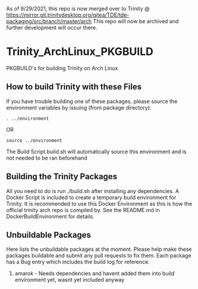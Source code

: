 As of 9/29/2021, this repo is now merged over to Trinity @ https://mirror.git.trinitydesktop.org/gitea/TDE/tde-packaging/src/branch/master/arch
This repo will now be archived and further development will occur there.

# Trinity_ArchLinux_PKGBUILD
PKGBUILD's for building Trinity on Arch Linux

## How to build Trinity with these Files
If you have trouble building one of these packages,
please source the environment variables by issuing (from package directory):
```
. ../environment
```
OR
```
source ../environment
```

The Build Script build.sh will automatically source this environment and is not needed to be ran beforehand

## Building the Trinity Packages
All you need to do is run ./build.sh after installing any dependencies. A Docker Script is included to create
a temporary build environment for Trinity. It is recommended to use this Docker Environment as this is how
the official trinity arch repo is compiled by. See the README.md in DockerBuildEnvironment for details.

## Unbuildable Packages
Here lists the unbuildable packages at the moment. Please help make these packages buildable and submit any pull
requests to fix them. Each package has a Bug entry which includes the build log for reference.

1. amarok - Needs dependencies and havent added them into build environment yet, wasnt yet included anyway
